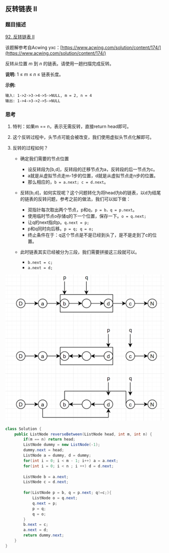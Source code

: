 ## 反转链表 II

### 题目描述

[92. 反转链表 II](https://leetcode-cn.com/problems/reverse-linked-list-ii/)

该题解参考自Acwing yxc：[https://www.acwing.com/solution/content/174/](https://www.acwing.com/solution/content/174/)

反转从位置 *m* 到 *n* 的链表。请使用一趟扫描完成反转。

**说明:**
1 ≤ *m* ≤ *n* ≤ 链表长度。

**示例:**

```
输入: 1->2->3->4->5->NULL, m = 2, n = 4
输出: 1->4->3->2->5->NULL
```

### 思考

1. 特判：如果m == n，表示无需反转，直接return head即可。

2. 这个反转过程中，头节点可能会被改变，我们使用虚拟头节点化解即可。

3. 反转的过程如何？

   - 确定我们需要的节点位置
     - 设反转段为[b,d]，反转段的迁移节点为a，反转段的后一节点为c。
     - a就是从虚拟节点走m-1步的位置，d就是从虚拟节点走n步的位置。
     - 那么相应的，`b = a.next; c = d.next`。
   - 反转[b,d]，如何实现呢？这个问题转化为将head为b的链表，以d为结尾的链表的反转问题，参考之前的做法，我们可以如下做：
     - 双指针每次取出两个节点，p和q，`p = b，q = p.next`。
     - 使用临时节点o存储q的下一个位置，保存一下。`o = q.next;`
     - 让q的next指向p。`q.next = p;`
     - p和q同时向后移。`p = q; q = o;`
     - 终止条件在于：q这个节点是不是已经到头了，是不是走到了c的位置。

   - 此时链表其实已经被分为三段，我们需要拼接这三段就可以。
     - `b.next = c;`
     - `a.next = d;`

![](img/2.png)

```java
class Solution {
    public ListNode reverseBetween(ListNode head, int m, int n) {
        if(m == n) return head;
        ListNode dummy = new ListNode(-1);
        dummy.next = head;
        ListNode a = dummy, d = dummy;
        for(int i = 0; i < m - 1; i++) a = a.next;
        for(int i = 0; i < n ; i ++) d = d.next;

        ListNode b = a.next;
        ListNode c = d.next;

        for(ListNode p = b, q = p.next; q!=c;){
            ListNode o = q.next;
            q.next = p;
            p = q;
            q = o;
        }
        b.next = c;
        a.next = d;
        return dummy.next;
    }
}
```


